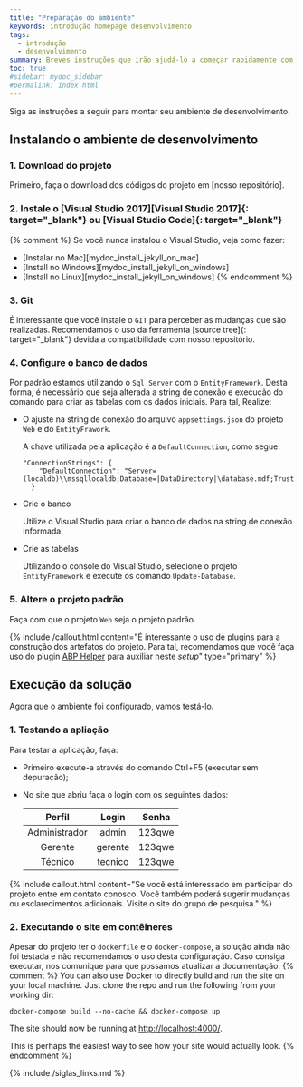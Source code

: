 ```yaml
---
title: "Preparação do ambiente"
keywords: introdução homepage desenvolvimento
tags: 
  - introdução
  - desenvolvimento
summary: Breves instruções que irão ajudá-lo a começar rapidamente com o {{site.nome_sistema}}. Os outros tópicos desta ajuda fornecem informações adicionais e detalhes sobre como trabalhar com outros aspectos desta aplicação.
toc: true
#sidebar: mydoc_sidebar
#permalink: index.html
---
```



Siga as instruções a seguir para montar seu ambiente de desenvolvimento.



## Instalando o ambiente de desenvolvimento



### 1. Download do projeto

Primeiro, faça o download dos códigos do projeto em [nosso repositório]. 

### 2. Instale o [Visual Studio 2017][Visual Studio 2017]{: target="_blank"} ou [Visual Studio Code]{: target="_blank"}

{% comment %}
Se você nunca instalou o Visual Studio, veja como fazer:

* [Instalar no Mac][mydoc_install_jekyll_on_mac]
* [Install no Windows][mydoc_install_jekyll_on_windows]
* [Install no Linux][mydoc_install_jekyll_on_windows]
{% endcomment %}

### 3. Git

É interessante que você instale o `GIT` para perceber as mudanças que são realizadas. Recomendamos o uso da ferramenta [source tree]{: target="_blank"} devida a compatibilidade com nosso repositório.

### 4. Configure o banco de dados

Por padrão estamos utilizando o `Sql Server` com o `EntityFramework`. Desta forma, é necessário que seja alterada a string de conexão e execução do comando para criar as tabelas com os dados iniciais. Para tal, Realize:

* O ajuste na string de conexão do arquivo ``appsettings.json`` do projeto `Web` e do `EntityFrawork`.

  A chave utilizada pela aplicação é a `DefaultConnection`, como segue: 
  ```
  "ConnectionStrings": {
      "DefaultConnection": "Server=(localdb)\\mssqllocaldb;Database=|DataDirectory|\database.mdf;Trusted_Connection=True;MultipleActiveResultSets=true"
    }
  ```
* Crie o banco 

  Utilize o Visual Studio para criar o banco de dados na string de conexão informada.

* Crie as tabelas

  Utilizando o console do Visual Studio, selecione o projeto ``EntityFramework`` e execute os comando `Update-Database`.

### 5. Altere o projeto padrão

Faça com que o projeto `Web` seja o projeto padrão. 



{% include /callout.html content="É interessante o uso de plugins para a construção dos artefatos do projeto. Para tal, recomendamos que você faça uso do plugin <a target='_blank' href='https://github.com/sestek/ABPHelper'>ABP Helper</a> para auxiliar neste *setup*" type="primary" %} 



## Execução da solução

Agora que o ambiente foi configurado, vamos testá-lo.

### 1. Testando a apliação

Para testar a aplicação, faça:
- Primeiro execute-a através do comando Ctrl+F5 (executar sem depuração);
- No site que abriu faça o login com os seguintes dados:

  | Perfil      | Login   | Senha  |
  |:-----------:|:-------:|:------:|
  |Administrador| admin   | 123qwe |
  |Gerente      | gerente | 123qwe |
  |Técnico      | tecnico | 123qwe |

{% include callout.html content="Se você está interessado em participar do projeto entre em contato conosco. Você também poderá sugerir mudanças ou esclarecimentos adicionais. Visite o site do grupo de pesquisa." %}

### 2. Executando o site em contêineres

Apesar do projeto ter o `dockerfile` e o `docker-compose`, a solução ainda não foi testada e não recomendamos o uso desta configuração. Caso consiga executar, nos comunique para que possamos atualizar a documentação.
{% comment %}
You can also use Docker to directly build and run the site on your local machine. Just clone the repo and run the following from your working dir:
```
docker-compose build --no-cache && docker-compose up
```
The site should now be running at [http://localhost:4000/](http://localhost:4000/).

This is perhaps the easiest way to see how your site would actually look.
{% endcomment %}




{% include /siglas_links.md %}